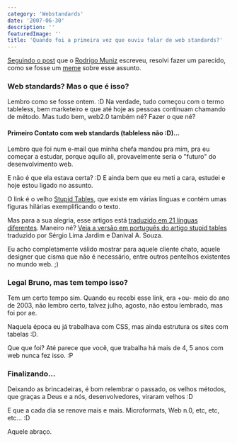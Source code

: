 ```yaml
---
category: 'Webstandards'
date: '2007-06-30'
description: ''
featuredImage: ''
title: 'Quando foi a primeira vez que ouviu falar de web standards?'
---
```


[Seguindo o post](http://rodrigomuniz.com/blog/lembra-a-primeira-vez-que-ouviu-falar-de-web-standards/) que o [Rodrigo Muniz](http://rodrigomuniz.com/) escreveu, resolvi fazer um parecido, como se fosse um [meme](http://pt.wikipedia.org/wiki/Meme) sobre esse assunto.

### Web standards? Mas o que é isso?

Lembro como se fosse ontem. :D Na verdade, tudo começou com o termo tableless, bem marketeiro e que até hoje as pessoas continuam chamando de método. Mas tudo bem, web2.0 também né? Fazer o que né?

#### Primeiro Contato com web standards (tableless não :D)...

Lembro que foi num e-mail que minha chefa mandou pra mim, pra eu começar a estudar, porque aquilo ali, provavelmente seria o "futuro" do desenvolvimento web.

E não é que ela estava certa? :D E ainda bem que eu meti a cara, estudei e hoje estou ligado no assunto.

O link é o velho [Stupid Tables](http://www.hotdesign.com/seybold/), que existe em várias línguas e contém umas figuras hilárias exemplificando o texto.

Mas para a sua alegria, esse artigos está [traduzido em 21 línguas diferentes](http://www.hotdesign.com/seybold/translations.html). Maneiro né? [Veja a versão em português do artigo stupid tables](http://www.plasmadesign.com.br/stupidtables/) traduzido por Sérgio Lima Jardim e Danival A. Souza.

Eu acho completamente válido mostrar para aquele cliente chato, aquele designer que cisma que não é necessário, entre outros pentelhos existentes no mundo web. ;)

### Legal Bruno, mas tem tempo isso?

Tem um certo tempo sim. Quando eu recebi esse link, era +ou- meio do ano de 2003, não lembro certo, talvez julho, agosto, não estou lembrado, mas foi por ae.

Naquela época eu já trabalhava com CSS, mas ainda estrutura os sites com tabelas :D.

Que que foi? Até parece que você, que trabalha há mais de 4, 5 anos com web nunca fez isso. :P

### Finalizando...

Deixando as brincadeiras, é bom relembrar o passado, os velhos métodos, que graças a Deus e a nós, desenvolvedores, viraram velhos :D

E que a cada dia se renove mais e mais. Microformats, Web n.0, etc, etc, etc... :D

Aquele abraço.
